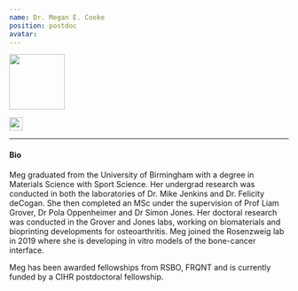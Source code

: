 ```yaml
---
name: Dr. Megan E. Cooke
position: postdoc
avatar:
---
```

<img width="100" src="{{site.baseurl}}/images/people/{{page.avatar}}" data-action="zoom">

<a href="https://twitter.com/megscooke"><i class="fa fa-twitter-2x"></i></a>
<a href="mailto:megan.cooke@mail.mcgill.ca"><i class="fa fa-envelope-o-2x"></i></a>
<a href="https://www.linkedin.com/in/megan-cooke-04a9846a"><i class="fab fa-linked-in-2x"></i></a>
<a href="https://scholar.google.com/citations?user=d-28zGQAAAAJ&hl=en"><i class="ai ai-google-scholar-square-2x"></i></a>
<a href="https://orcid.org/0000-0001-5254-7559"><img width="24px" src="{{ site.baseurl }}/images/logo/ORCID.png"></a>


<hr>

#### Bio
Meg graduated from the University of Birmingham with a degree in Materials Science with Sport Science.
Her undergrad research was conducted in both the laboratories of Dr. Mike Jenkins and Dr. Felicity deCogan. She then completed an MSc under the supervision of Prof Liam Grover, Dr Pola Oppenheimer and Dr Simon Jones. Her doctoral research was conducted in the Grover and Jones labs, working on biomaterials and bioprinting developments for osteoarthritis. Meg joined the Rosenzweig lab in 2019 where she is developing in vitro models of the bone-cancer interface.

Meg has been awarded fellowships from RSBO, FRQNT and is currently funded by a CIHR postdoctoral fellowship.
